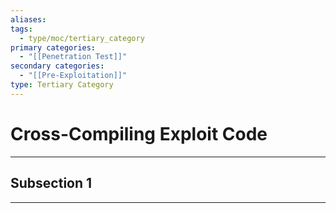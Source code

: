 ```yaml
---
aliases:
tags:
  - type/moc/tertiary_category
primary categories:
  - "[[Penetration Test]]"
secondary categories:
  - "[[Pre-Exploitation]]"
type: Tertiary Category
---
```

# Cross-Compiling Exploit Code

***

## Subsection 1



***
